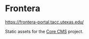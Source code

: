 # Frontera

https://frontera-portal.tacc.utexas.edu/

Static assets for the [Core CMS] project.

<!-- Link Aliases -->

[Core CMS]: https://github.com/TACC/Core-CMS
